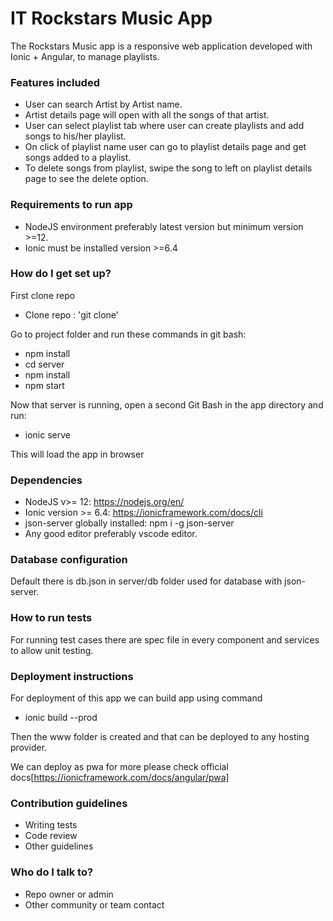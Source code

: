 # IT Rockstars Music App

The Rockstars Music app is a responsive web application developed with Ionic + Angular, to manage playlists.

### Features included

- User can search Artist by Artist name.
- Artist details page will open with all the songs of that artist.
- User can select playlist tab where user can create playlists and add songs to his/her playlist.
- On click of playlist name user can go to playlist details page and get songs added to a playlist.
- To delete songs from playlist, swipe the song to left on playlist details page to see the delete option. 

### Requirements to run app

- NodeJS environment preferably latest version but minimum version >=12.
- Ionic must be installed version >=6.4

### How do I get set up?

First clone repo

- Clone repo : 'git clone'

Go to project folder and run these commands in git bash:

- npm install
- cd server
- npm install
- npm start

Now that server is running, open a second Git Bash in the app directory and run:

- ionic serve

This will load the app in browser

### Dependencies

- NodeJS v>= 12: https://nodejs.org/en/
- Ionic version >= 6.4: https://ionicframework.com/docs/cli
- json-server globally installed: npm i -g json-server
- Any good editor preferably vscode editor.

### Database configuration

Default there is db.json in server/db folder used for database with json-server.

### How to run tests

For running test cases there are spec file in every component and services to allow unit testing.

### Deployment instructions

For deployment of this app we can build app using command

- ionic build --prod

Then the www folder is created and that can be deployed to any hosting provider.

We can deploy as pwa for more please check official docs[https://ionicframework.com/docs/angular/pwa]

### Contribution guidelines

- Writing tests
- Code review
- Other guidelines

### Who do I talk to?

- Repo owner or admin
- Other community or team contact
